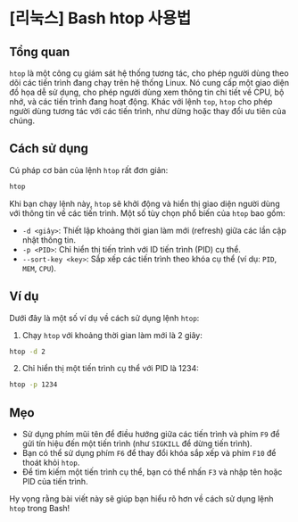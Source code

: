 # [리눅스] Bash htop 사용법

## Tổng quan
`htop` là một công cụ giám sát hệ thống tương tác, cho phép người dùng theo dõi các tiến trình đang chạy trên hệ thống Linux. Nó cung cấp một giao diện đồ họa dễ sử dụng, cho phép người dùng xem thông tin chi tiết về CPU, bộ nhớ, và các tiến trình đang hoạt động. Khác với lệnh `top`, `htop` cho phép người dùng tương tác với các tiến trình, như dừng hoặc thay đổi ưu tiên của chúng.

## Cách sử dụng
Cú pháp cơ bản của lệnh `htop` rất đơn giản:

```bash
htop
```

Khi bạn chạy lệnh này, `htop` sẽ khởi động và hiển thị giao diện người dùng với thông tin về các tiến trình. Một số tùy chọn phổ biến của `htop` bao gồm:

- `-d <giây>`: Thiết lập khoảng thời gian làm mới (refresh) giữa các lần cập nhật thông tin.
- `-p <PID>`: Chỉ hiển thị tiến trình với ID tiến trình (PID) cụ thể.
- `--sort-key <key>`: Sắp xếp các tiến trình theo khóa cụ thể (ví dụ: `PID`, `MEM`, `CPU`).

## Ví dụ
Dưới đây là một số ví dụ về cách sử dụng lệnh `htop`:

1. Chạy `htop` với khoảng thời gian làm mới là 2 giây:

```bash
htop -d 2
```

2. Chỉ hiển thị một tiến trình cụ thể với PID là 1234:

```bash
htop -p 1234
```

## Mẹo
- Sử dụng phím mũi tên để điều hướng giữa các tiến trình và phím `F9` để gửi tín hiệu đến một tiến trình (như `SIGKILL` để dừng tiến trình).
- Bạn có thể sử dụng phím `F6` để thay đổi khóa sắp xếp và phím `F10` để thoát khỏi `htop`.
- Để tìm kiếm một tiến trình cụ thể, bạn có thể nhấn `F3` và nhập tên hoặc PID của tiến trình.

Hy vọng rằng bài viết này sẽ giúp bạn hiểu rõ hơn về cách sử dụng lệnh `htop` trong Bash!